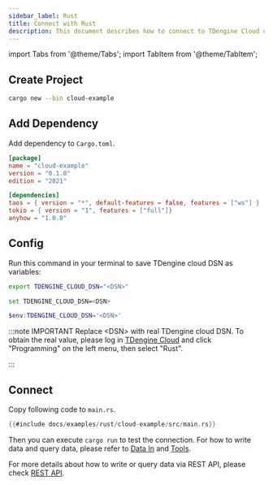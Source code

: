 ```yaml
---
sidebar_label: Rust
title: Connect with Rust
description: This document describes how to connect to TDengine Cloud using the Rust client library.
---
```

<!-- exclude -->
import Tabs from '@theme/Tabs';
import TabItem from '@theme/TabItem';

<!-- exclude-end -->
## Create Project

```bash
cargo new --bin cloud-example
```

## Add Dependency

Add dependency to `Cargo.toml`.

```toml title="Cargo.toml"
[package]
name = "cloud-example"
version = "0.1.0"
edition = "2021"

[dependencies]
taos = { version = "*", default-features = false, features = ["ws"] }
tokio = { version = "1", features = ["full"]}
anyhow = "1.0.0" 
```

## Config

Run this command in your terminal to save TDengine cloud DSN as variables:

<Tabs defaultValue="bash">
<TabItem value="bash" label="Bash">

```bash
export TDENGINE_CLOUD_DSN="<DSN>"
```

</TabItem>
<TabItem value="cmd" label="CMD">

```bash
set TDENGINE_CLOUD_DSN=<DSN>
```

</TabItem>
<TabItem value="powershell" label="Powershell">

```powershell
$env:TDENGINE_CLOUD_DSN='<DSN>'
```

</TabItem>
</Tabs>

<!-- exclude -->
:::note IMPORTANT
Replace  &lt;DSN&gt; with real TDengine cloud DSN. To obtain the real value, please log in [TDengine Cloud](https://cloud.tdengine.com) and click "Programming" on the left menu, then select "Rust".

:::
<!-- exclude-end -->

## Connect

Copy following code to `main.rs`.

```rust title="main.rs"
{{#include docs/examples/rust/cloud-example/src/main.rs}}
```

Then you can execute `cargo run` to test the connection. For how to write data and query data, please refer to [Data In](https://docs.tdengine.com/cloud/data-in/) and [Tools](https://docs.tdengine.com/cloud/tools/).

For more details about how to write or query data via REST API, please check [REST API](https://docs.tdengine.com/cloud/programming/connect/rest-api/).
